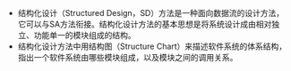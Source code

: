- 结构化设计（Structured Design，SD）方法是一种面向数据流的设计方法，它可以与SA方法衔接。结构化设计方法的基本思想是将系统设计成由相对独立、功能单一的模块组成的结构。
- 结构化设计方法中用结构图（Structure Chart）来描述软件系统的体系结构，指出一个软件系统由哪些模块组成，以及模块之间的调用关系。
